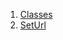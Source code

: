 1.  [Classes](views_pre_auth_screens_set_url/#classes)
2.  [SetUrl](views_pre_auth_screens_set_url/SetUrl-class.html)
